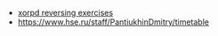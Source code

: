 - [xorpd reversing exercises](www.xorpd.net/pages/xchg_rax/snip_39.html)
- https://www.hse.ru/staff/PantiukhinDmitry/timetable
